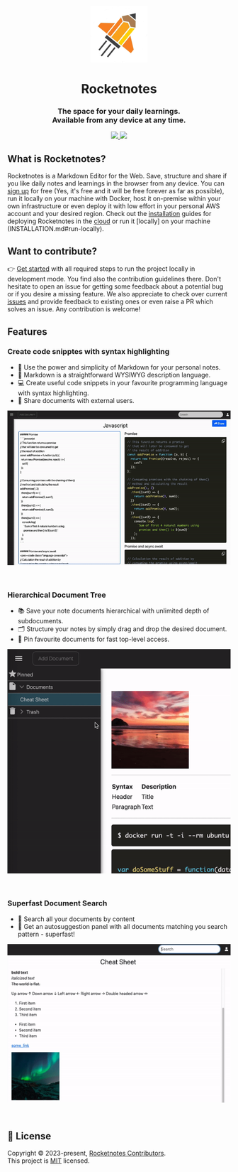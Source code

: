 <div align="center">
  <a href="https://www.takeniftynotes.net/">
    <img src="landing-page/src/assets/128x128.png" height="128">
  </a>
  <h1>Rocketnotes</h1>
  <h3>The space for your daily learnings.<br/>Available from any device at any time.</h3>
  <a href="https://github.com/fynnfluegge/rocketnotes/actions/workflows/main.yml">
    <img src="https://github.com/fynnfluegge/rocketnotes/actions/workflows/main.yml/badge.svg?branch=main"/> 
  </a>
  <a href="https://github.com/fynnfluegge/rocketnotes/blob/main/LICENSE">
    <img src="https://img.shields.io/badge/License-MIT-green.svg"/>
  </a>
</div>

## What is Rocketnotes?
Rocketnotes is a Markdown Editor for the Web.
Save, structure and share if you like daily notes and learnings in the browser from any device. 
You can [sign up](https://takeniftynotes.auth.eu-central-1.amazoncognito.com/login?response_type=code&client_id=tt3v27pnqqh7elqdvq9tgmr9v&redirect_uri=https://app.takeniftynotes.net) for free (Yes, it's free and it will be free forever as far as possible), run it locally on your machine with Docker, host it on-premise within your own infrastructure or even deploy it with low effort in your personal AWS account and your desired region.
Check out the [installation](INSTALLATION.md#installation) guides for deploying Rocketnotes in the [cloud](INSTALLATION.md#cloud-hosting) or run it [locally] on your machine (INSTALLATION.md#run-locally).

## Want to contribute?
👉 [Get started](CONTRIBUTING.md#getting-started) with all required steps to run the project locally in development mode.
You find also the contribution guidelines there.
Don't hesitate to open an issue for getting some feedback about a potential bug or if you desire a missing feature.
We also appreciate to check over current [issues](https://github.com/fynnfluegge/rocketnotes/issues) and provide feedback to existing ones or even raise a PR which solves an issue.
Any contribution is welcome!

## Features

### Create code snipptes with syntax highlighting 
- 📝 Use the power and simplicity of Markdown for your personal notes.
- 👀 Markdown is a straightforward WYSIWYG description language. 
- 💻 Create useful code snippets in your favourite programming language with syntax highlighting.
- 📖 Share documents with external users.
<div align="center">
  <img src="landing-page/src/assets/code_editor.gif">
</div>

&nbsp;

### Hierarchical Document Tree
- 📚 Save your note documents hierarchical with unlimited depth of subdocuments.
- 🗂️ Structure your notes by simply drag and drop the desired document.
- 🌟 Pin favourite documents for fast top-level access.
<div align="center">
  <img src="landing-page/src/assets/tree.gif">
</div>

&nbsp;

### Superfast Document Search
- 🔎 Search all your documents by content
- 🚀 Get an autosuggestion panel with all documents matching you search pattern - superfast!
<div align="center">
  <img src="landing-page/src/assets/searchbar.gif">
</div>

&nbsp;

## 📝 License

Copyright © 2023-present, [Rocketnotes Contributors](https://github.com/fynnfluegge/rocketnotes/graphs/contributors).<br>
This project is [MIT](https://github.com/fynnfluegge/rocketnotes/blob/main/LICENSE) licensed.
